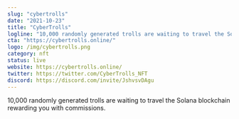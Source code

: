 ```yaml
---
slug: "cybertrolls"
date: "2021-10-23"
title: "CyberTrolls"
logline: "10,000 randomly generated trolls are waiting to travel the Solana blockchain rewarding you with commissions."
cta: "https://cybertrolls.online/"
logo: /img/cybertrolls.png
category: nft
status: live
website: https://cybertrolls.online/
twitter: https://twitter.com/CyberTrolls_NFT
discord: https://discord.com/invite/JshvsvDAgu
---
```


10,000 randomly generated trolls are waiting to travel the Solana blockchain rewarding you with commissions.
